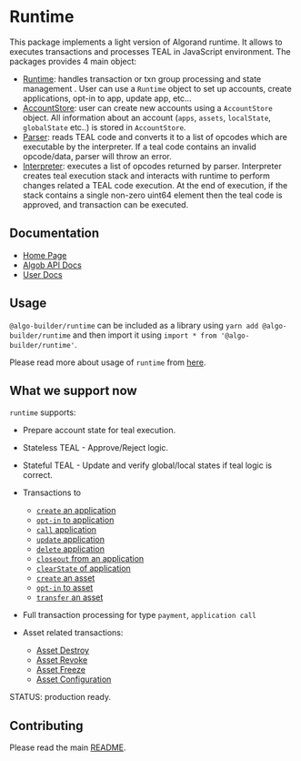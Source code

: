 # Runtime

This package implements a light version of Algorand runtime. It allows to executes transactions and processes TEAL in JavaScript environment. The packages provides 4 main object:

- [Runtime](https://github.com/scale-it/algo-builder/blob/master/packages/runtime/src/runtime.ts): handles transaction or txn group processing and state management . User can use a `Runtime` object to set up accounts, create applications, opt-in to app, update app, etc...
- [AccountStore](https://github.com/scale-it/algo-builder/blob/master/packages/runtime/src/account.ts): user can create new accounts using a `AccountStore` object. All information about an account (`apps`, `assets`, `localState`, `globalState` etc..) is stored in `AccountStore`.
- [Parser](https://github.com/scale-it/algo-builder/tree/master/packages/runtime/src/parser): reads TEAL code and converts it to a list of opcodes which are executable by the interpreter. If a teal code contains an invalid opcode/data, parser will throw an error.
- [Interpreter](https://github.com/scale-it/algo-builder/tree/master/packages/runtime/src/interpreter): executes a list of opcodes returned by parser. Interpreter creates teal execution stack and interacts with runtime to perform changes related a TEAL code execution. At the end of execution, if the stack contains a single non-zero uint64 element then the teal code is approved, and transaction can be executed.

## Documentation

- [Home Page](https://scale-it.github.io/algo-builder)
- [Algob API Docs](https://scale-it.github.io/algo-builder/api/algob/index.html)
- [User Docs](https://scale-it.github.io/algo-builder/guide/README)

## Usage

`@algo-builder/runtime` can be included as a library using `yarn add @algo-builder/runtime` and then import it using `import * from '@algo-builder/runtime'`.

Please read more about usage of `runtime` from [here](https://scale-it.github.io/algo-builder/guide/testing-teal.html).

## What we support now

`runtime` supports:

- Prepare account state for teal execution.
- Stateless TEAL - Approve/Reject logic.
- Stateful TEAL - Update and verify global/local states if teal logic is correct.
- Transactions to

  - [`create` an application](https://developer.algorand.org/docs/features/asc1/stateful/sdks/#create)
  - [`opt-in` to application](https://developer.algorand.org/docs/features/asc1/stateful/sdks/#opt-in)
  - [`call` application](https://developer.algorand.org/docs/features/asc1/stateful/sdks/#call-noop)
  - [`update` application](https://developer.algorand.org/docs/features/asc1/stateful/sdks/#update)
  - [`delete` application](https://developer.algorand.org/docs/features/asc1/stateful/sdks/#delete)
  - [`closeout` from an application](https://developer.algorand.org/docs/features/asc1/stateful/sdks/#close-out)
  - [`clearState` of application](https://developer.algorand.org/docs/features/asc1/stateful/sdks/#clear-state)
  - [`create` an asset](https://developer.algorand.org/docs/features/transactions/#create-an-asset)
  - [`opt-in` to asset](https://developer.algorand.org/docs/features/transactions/#asset-transfer-transaction)
  - [`transfer` an asset](https://developer.algorand.org/docs/reference/transactions/#asset-transfer-transaction)

- Full transaction processing for type `payment`, `application call`
- Asset related transactions:
  - [Asset Destroy](https://developer.algorand.org/docs/reference/transactions/#asset-configuration-transaction)
  - [Asset Revoke](https://developer.algorand.org/docs/reference/transactions/#asset-clawback-transaction)
  - [Asset Freeze](https://developer.algorand.org/docs/reference/transactions/#asset-freeze-transaction)
  - [Asset Configuration](https://developer.algorand.org/docs/reference/transactions/#asset-configuration-transaction)

STATUS: production ready.

## Contributing

Please read the main [README](https://github.com/scale-it/algo-builder/blob/master/README.md).

